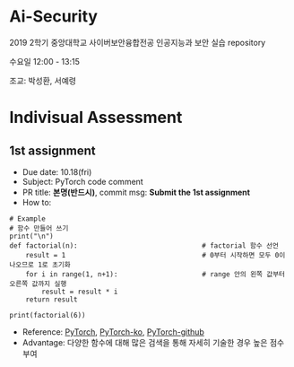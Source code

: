 # Ai-Security
2019 2학기 중앙대학교 사이버보안융합전공 인공지능과 보안 실습 repository

수요일 12:00 - 13:15

조교: 박성환, 서예령

# Indivisual Assessment
## 1st assignment
- Due date: 10.18(fri)
- Subject: PyTorch code comment
- PR title: **본명(반드시)**, commit msg: **Submit the 1st assignment**
- How to: 
````
# Example
# 함수 만들어 쓰기
print("\n")
def factorial(n):                               # factorial 함수 선언
    result = 1                                  # 0부터 시작하면 모두 0이 나오므로 1로 초기화
    for i in range(1, n+1):                     # range 안의 왼쪽 값부터 오른쪽 값까지 실행
        result = result * i
    return result

print(factorial(6))
````

- Reference: [PyTorch](https://pytorch.org/tutorials/), 
[PyTorch-ko](https://9bow.github.io/PyTorch-tutorials-kr-0.3.1/index.html),
[PyTorch-github](https://github.com/pytorch/tutorials/tree/master/beginner_source)
- Advantage: 다양한 함수에 대해 많은 검색을 통해 자세히 기술한 경우 높은 점수 부여

